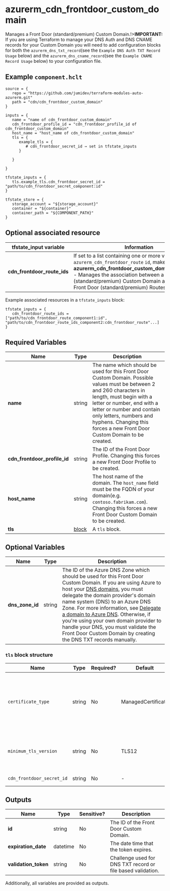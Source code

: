 # azurerm_cdn_frontdoor_custom_domain

Manages a Front Door (standard/premium) Custom Domain.!>**IMPORTANT:** If you are using Terraform to manage your DNS Auth and DNS CNAME records for your Custom Domain you will need to add configuration blocks for both the `azurerm_dns_txt_record`(see the `Example DNS Auth TXT Record Usage` below) and the `azurerm_dns_cname_record`(see the `Example CNAME Record Usage` below) to your configuration file.

## Example `component.hclt`

```hcl
source = {
   repo = "https://github.com/jumidev/terraform-modules-auto-azurerm.git" 
   path = "cdn/cdn_frontdoor_custom_domain" 
}

inputs = {
   name = "name of cdn_frontdoor_custom_domain" 
   cdn_frontdoor_profile_id = "cdn_frontdoor_profile_id of cdn_frontdoor_custom_domain" 
   host_name = "host_name of cdn_frontdoor_custom_domain" 
   tls = {
      example_tls = {
         # cdn_frontdoor_secret_id → set in tfstate_inputs
      }
  
   }
 
}

tfstate_inputs = {
   tls.example_tls.cdn_frontdoor_secret_id = "path/to/cdn_frontdoor_secret_component:id" 
}

tfstate_store = {
   storage_account = "${storage_account}" 
   container = "${container}" 
   container_path = "${COMPONENT_PATH}" 
}

```
## Optional associated resource

| tfstate_input variable | Information |
| -------- | ----------- |
| **cdn_frontdoor_route_ids** | If set to a list containing one or more valid `azurerm_cdn_frontdoor_route` `id`, makes a **azurerm_cdn_frontdoor_custom_domain_association** - Manages the association between a Front Door (standard/premium) Custom Domain and one or more Front Door (standard/premium) Routes.|

Example associated resources in a `tfstate_inputs` block:

```hcl
tfstate_inputs = {
   cdn_frontdoor_route_ids = ["path/to/cdn_frontdoor_route_component1:id", "path/to/cdn_frontdoor_route_ids_component2:cdn_frontdoor_route"...]
}
```


## Required Variables

| Name | Type |  Description |
| ---- | --------- |  ----------- |
| **name** | string |  The name which should be used for this Front Door Custom Domain. Possible values must be between 2 and 260 characters in length, must begin with a letter or number, end with a letter or number and contain only letters, numbers and hyphens. Changing this forces a new Front Door Custom Domain to be created. | 
| **cdn_frontdoor_profile_id** | string |  The ID of the Front Door Profile. Changing this forces a new Front Door Profile to be created. | 
| **host_name** | string |  The host name of the domain. The `host_name` field must be the FQDN of your domain(e.g. `contoso.fabrikam.com`). Changing this forces a new Front Door Custom Domain to be created. | 
| **tls** | [block](#tls-block-structure) |  A `tls` block. | 

## Optional Variables

| Name | Type |  Description |
| ---- | --------- |  ----------- |
| **dns_zone_id** | string |  The ID of the Azure DNS Zone which should be used for this Front Door Custom Domain. If you are using Azure to host your [DNS domains](https://learn.microsoft.com/azure/dns/dns-overview), you must delegate the domain provider's domain name system (DNS) to an Azure DNS Zone. For more information, see [Delegate a domain to Azure DNS](https://learn.microsoft.com/azure/dns/dns-delegate-domain-azure-dns). Otherwise, if you're using your own domain provider to handle your DNS, you must validate the Front Door Custom Domain by creating the DNS TXT records manually. | 

### `tls` block structure

| Name | Type | Required? | Default | Description |
| ---- | ---- | --------- | ------- | ----------- |
| `certificate_type` | string | No | ManagedCertificate | Defines the source of the SSL certificate. Possible values include 'CustomerCertificate' and 'ManagedCertificate'. Defaults to 'ManagedCertificate'. |
| `minimum_tls_version` | string | No | TLS12 | TLS protocol version that will be used for Https. Possible values include 'TLS10' and 'TLS12'. Defaults to 'TLS12'. |
| `cdn_frontdoor_secret_id` | string | No | - | Resource ID of the Front Door Secret. |



## Outputs

| Name | Type | Sensitive? | Description |
| ---- | ---- | --------- | --------- |
| **id** | string | No  | The ID of the Front Door Custom Domain. | 
| **expiration_date** | datetime | No  | The date time that the token expires. | 
| **validation_token** | string | No  | Challenge used for DNS TXT record or file based validation. | 

Additionally, all variables are provided as outputs.
